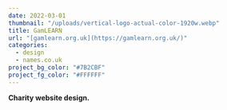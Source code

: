 ```yaml
---
date: 2022-03-01
thumbnail: "/uploads/vertical-logo-actual-color-1920w.webp"
title: GamLEARN
url: "[gamlearn.org.uk](https://gamlearn.org.uk/)"
categories:
  - design
  - names.co.uk
project_bg_color: "#7B2CBF"
project_fg_color: "#FFFFFF"
---
```


**Charity website design.**
